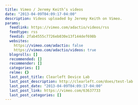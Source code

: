 ```yaml
---
title: Vimeo / Jeremy Keith’s videos
date: "2013-04-09T04:09:17-04:00"
description: Videos uploaded by Jeremy Keith on Vimeo.
params:
  feedlink: https://vimeo.com/adactio/videos/rss
  feedtype: rss
  feedid: 2fab4555c7726eb030e13f144def698b
  websites:
    https://vimeo.com/adactio: false
    https://vimeo.com/adactio/videos: true
  blogrolls: []
  recommended: []
  recommender: []
  categories: []
  relme: {}
  last_post_title: Clearleft Device Lab
  last_post_description: http://clearleft.com/does/test-lab
  last_post_date: "2013-04-09T04:09:17-04:00"
  last_post_link: https://vimeo.com/63637733
  last_post_categories: []
---
```

